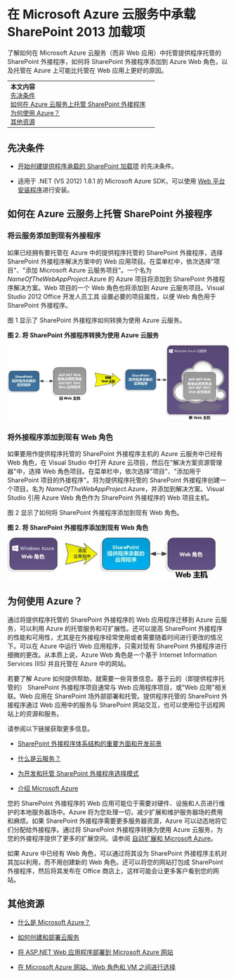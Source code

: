 

# 在 Microsoft Azure 云服务中承载 SharePoint 2013 加载项
了解如何在 Microsoft Azure 云服务（而非 Web 应用）中托管提供程序托管的 SharePoint 外接程序，如何将 SharePoint 外接程序添加到 Azure Web 角色，以及托管在 Azure 上可能比托管在 Web 应用上更好的原因。





|||
|:-----|:-----|
|**本文内容** <BR/> [先决条件](#SP15createselfhostapp_bk_prereq) <BR/> [如何在 Azure 云服务上托管 SharePoint 外接程序](#SP15HostAzure_bk_HowTo) <BR/> [为何使用 Azure？](#SP15HostAzure_bk_Why) <BR/> [其他资源](#SP15Devapps_AddtionalResources)||
   

## 先决条件
<a name="SP15createselfhostapp_bk_prereq"> </a>


-  [开始创建提供程序承载的 SharePoint 加载项](get-started-creating-provider-hosted-sharepoint-add-ins.md) 的先决条件。
    
  
- 适用于 .NET (VS 2012) 1.8.1 的 Microsoft Azure SDK，可以使用  [Web 平台安装程序](http://www.microsoft.com/web/downloads/platform.aspx)进行安装。
    
  

## 如何在 Azure 云服务上托管 SharePoint 外接程序
<a name="SP15HostAzure_bk_HowTo"> </a>


### 将云服务添加到现有外接程序

如果已经拥有要托管在 Azure 中的提供程序托管的 SharePoint 外接程序，选择 SharePoint 外接程序解决方案中的 Web 应用项目。在菜单栏中，依次选择"项目"、"添加 Microsoft Azure 云服务项目"。一个名为  _NameOfTheWebAppProject_.Azure 的 Azure 项目将添加到 SharePoint 外接程序解决方案。Web 项目的一个 Web 角色也将添加到 Azure 云服务项目。Visual Studio 2012 Office 开发人员工具 设置必要的项目属性，以便 Web 角色用于 SharePoint 外接程序。
  
    
    
图 1 显示了 SharePoint 外接程序如何转换为使用 Azure 云服务。
  
    
    

**图 2. 将 SharePoint 外接程序转换为使用 Azure 云服务**

  
    
    

  
    
    
![转换 SharePoint 相关应用程序以使用 Microsoft Azure Web 角色](images/SP_15_App_ConvertAppToWebRole.jpg)
  
    
    

  
    
    

  
    
    

### 将外接程序添加到现有 Web 角色

如果要用作提供程序托管的 SharePoint 外接程序主机的 Azure 云服务中已经有 Web 角色，在 Visual Studio 中打开 Azure 云项目，然后在"解决方案资源管理器"中，选择 Web 角色项目。在菜单栏中，依次选择"项目"、"添加用于 SharePoint 项目的外接程序"。将为提供程序托管的 SharePoint 外接程序创建一个项目，名为  _NameOfTheWebAppProject_.Azure，并添加到解决方案。Visual Studio 引用 Azure Web 角色作为 SharePoint 外接程序的 Web 项目主机。
  
    
    
图 2 显示了如何将 SharePoint 外接程序添加到现有 Web 角色。
  
    
    

**图 2. 将 SharePoint 外接程序添加到现有 Web 角色**

  
    
    

  
    
    
![将 SharePoint 相关应用程序添加到现有 Web 角色](images/SP_15_App_AddAppToWebRole.jpg)
  
    
    

  
    
    

  
    
    

## 为何使用 Azure？
<a name="SP15HostAzure_bk_Why"> </a>

通过将提供程序托管的 SharePoint 外接程序的 Web 应用程序迁移到 Azure 云服务，可以利用 Azure 的托管服务和可扩展性。还可以提高 SharePoint 外接程序的性能和可用性，尤其是在外接程序经常使用或者需要随着时间进行更改的情况下。可以在 Azure 中运行 Web 应用程序，只需对现有 SharePoint 外接程序进行细微的更改。从本质上说，Azure Web 角色是一个基于 Internet Information Services (IIS) 并且托管在 Azure 中的网站。 
  
    
    
若要了解 Azure 如何提供帮助，就需要一些背景信息。基于云的（即提供程序托管的） SharePoint 外接程序项目通常与 Web 应用程序项目，或"Web 应用"相关联。Web 应用在 SharePoint 场外部部署和托管。提供程序托管的 SharePoint 外接程序通过 Web 应用中的服务与 SharePoint 网站交互，也可以使用位于远程网站上的资源和服务。
  
    
    
请参阅以下链接获取更多信息。
  
    
    

-  [SharePoint 外接程序体系结构的重要方面和开发前景](important-aspects-of-the-sharepoint-add-in-architecture-and-development-landscap.md)
    
  
-  [什么是云服务？](http://www.windowsazure.com/zh-cn/manage/services/cloud-services/what-is-a-cloud-service/)
    
  
-  [为开发和托管 SharePoint 外接程序选择模式](choose-patterns-for-developing-and-hosting-your-sharepoint-add-in.md)
    
  
-  [介绍 Microsoft Azure](http://www.windowsazure.com/zh-cn/develop/net/fundamentals/intro-to-windows-azure/)
    
  
您的 SharePoint 外接程序的 Web 应用可能位于需要对硬件、设施和人员进行维护的本地服务器场中。Azure 将为您处理一切，减少扩展和维护服务器场的费用和麻烦。如果 SharePoint 外接程序需要更多服务器资源，Azure 可以动态地将它们分配给外接程序。通过将 SharePoint 外接程序转换为使用 Azure 云服务，为您的外接程序提供了更多的扩展空间。请参阅 [自动扩展和 Microsoft Azure](http://msdn.microsoft.com/zh-cn/library/hh680945%28v=pandp.50%29.aspx)。
  
    
    
如果 Azure 中已经有 Web 角色，可以通过将其设为 SharePoint 外接程序主机对其加以利用，而不用创建新的 Web 角色。还可以将您的网站打包成 SharePoint 外接程序，然后将其发布在 Office 商店上，这样可能会让更多客户看到您的网站。
  
    
    

## 其他资源
<a name="SP15Devapps_AddtionalResources"> </a>


-  [什么是 Microsoft Azure？](http://www.windowsazure.com/zh-cn/documentation/)
    
  
-  [如何创建和部署云服务](http://www.windowsazure.com/zh-cn/manage/services/cloud-services/how-to-create-and-deploy-a-cloud-service/)
    
  
-  [将 ASP.NET Web 应用程序部署到 Microsoft Azure 网站](http://www.windowsazure.com/zh-cn/develop/net/tutorials/get-started/)
    
  
-  [在 Microsoft Azure 网站、Web 角色和 VM 之间进行选择](http://dotnetthread.com/articles/30-Choosing-between-Windows-Azure-Web-Sites-Web-Roles-and-VMs.aspx)
    
  